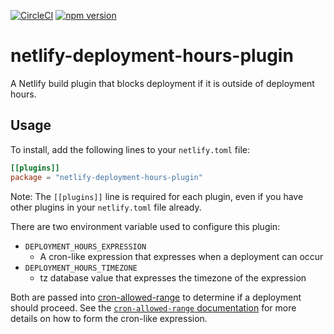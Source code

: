 [![CircleCI](https://circleci.com/gh/neverendingqs/netlify-deployment-hours-plugin.svg?style=svg)](https://circleci.com/gh/neverendingqs/netlify-deployment-hours-plugin)
[![npm
version](https://badge.fury.io/js/netlify-deployment-hours-plugin.svg)](https://badge.fury.io/js/netlify-deployment-hours-plugin)

# netlify-deployment-hours-plugin

A Netlify build plugin that blocks deployment if it is outside of deployment hours.

## Usage

To install, add the following lines to your `netlify.toml` file:

```toml
[[plugins]]
package = "netlify-deployment-hours-plugin"
```

Note: The `[[plugins]]` line is required for each plugin, even if you have other plugins in your `netlify.toml` file already.

There are two environment variable used to configure this plugin:

* `DEPLOYMENT_HOURS_EXPRESSION`
  * A cron-like expression that expresses when a deployment can occur
* `DEPLOYMENT_HOURS_TIMEZONE`
  * tz database value that expresses the timezone of the expression

Both are passed into
[cron-allowed-range](https://github.com/neverendingqs/cron-allowed-range) to
determine if a deployment should proceed. See the [`cron-allowed-range`
documentation](https://github.com/neverendingqs/cron-allowed-range) for more
details on how to form the cron-like expression.
